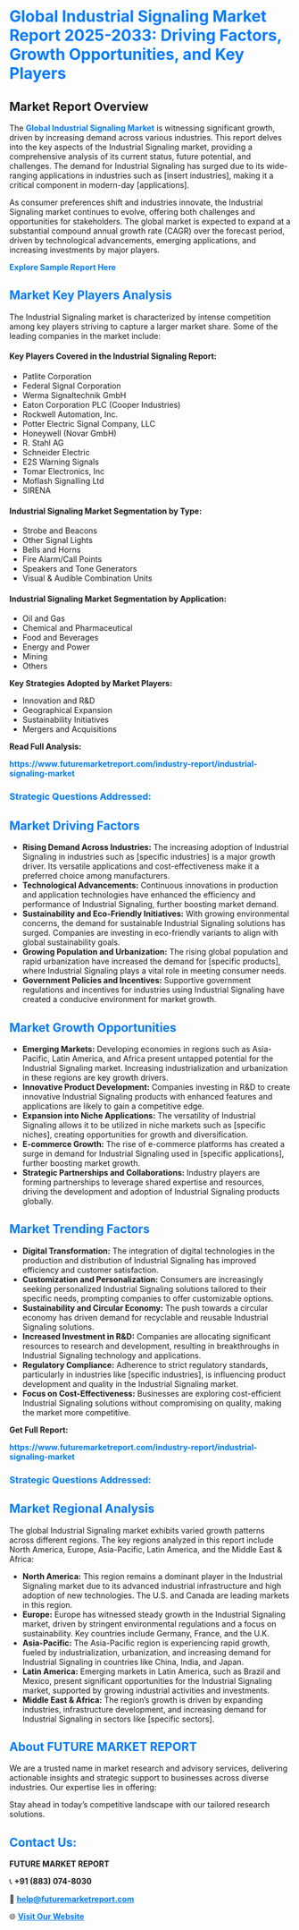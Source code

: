 <h1 style="color: #007BFF;">Global Industrial Signaling Market Report 2025-2033: Driving Factors, Growth Opportunities, and Key Players</h1>

<section id="overview">
<h2>Market Report Overview</h2>
<p>The <a href="https://www.futuremarketreport.com/industry-report/industrial-signaling-market" style="color: #007BFF; text-decoration: none;"><strong>Global Industrial Signaling Market</strong></a> is witnessing significant growth, driven by increasing demand across various industries. This report delves into the key aspects of the Industrial Signaling market, providing a comprehensive analysis of its current status, future potential, and challenges. The demand for Industrial Signaling has surged due to its wide-ranging applications in industries such as [insert industries], making it a critical component in modern-day [applications].</p>
<p>As consumer preferences shift and industries innovate, the Industrial Signaling market continues to evolve, offering both challenges and opportunities for stakeholders. The global market is expected to expand at a substantial compound annual growth rate (CAGR) over the forecast period, driven by technological advancements, emerging applications, and increasing investments by major players.</p>
</section>

<section id="overview">
<p><a href="https://www.futuremarketreport.com/request-sample/reportId=46582" style="color: #007BFF; text-decoration: none;"><strong>Explore Sample Report Here</strong></a></p>
</section>

<section id="key-players">
<h2 style="color: #007BFF;">Market Key Players Analysis</h2>
<p>The Industrial Signaling market is characterized by intense competition among key players striving to capture a larger market share. Some of the leading companies in the market include:</p>
<h4>Key Players Covered in the Industrial Signaling Report:</h4>
<ul><li>Patlite Corporation</li><li>Federal Signal Corporation</li><li>Werma Signaltechnik GmbH</li><li>Eaton Corporation PLC (Cooper Industries)</li><li>Rockwell Automation, Inc.</li><li>Potter Electric Signal Company, LLC</li><li>Honeywell (Novar GmbH)</li><li>R. Stahl AG</li><li>Schneider Electric</li><li>E2S Warning Signals</li><li>Tomar Electronics, Inc</li><li>Moflash Signalling Ltd</li><li>SIRENA</li></ul>
<h4>Industrial Signaling Market Segmentation by Type:</h4>
<ul><li>Strobe and Beacons</li><li>Other Signal Lights</li><li>Bells and Horns</li><li>Fire Alarm/Call Points</li><li>Speakers and Tone Generators</li><li>Visual &amp; Audible Combination Units</li></ul>

<h4>Industrial Signaling Market Segmentation by Application:</h4>
<ul><li>Oil and Gas</li><li>Chemical and Pharmaceutical</li><li>Food and Beverages</li><li>Energy and Power</li><li>Mining</li><li>Others</li></ul>
<p><strong>Key Strategies Adopted by Market Players:</strong></p>
<ul>
<li>Innovation and R&D</li>
<li>Geographical Expansion</li>
<li>Sustainability Initiatives</li>
<li>Mergers and Acquisitions</li>
</ul>
</section>

<section>
<p><strong>Read Full Analysis: </strong></p><a href="https://www.futuremarketreport.com/industry-report/industrial-signaling-market" style="color: #007BFF; text-decoration: none;"><strong>https://www.futuremarketreport.com/industry-report/industrial-signaling-market</strong></a>
<h3 style="color: #007BFF;">Strategic Questions Addressed:</h3>
</section>

<section id="driving-factors">
<h2 style="color: #007BFF;">Market Driving Factors</h2>
<ul>
<li><strong>Rising Demand Across Industries:</strong> The increasing adoption of Industrial Signaling in industries such as [specific industries] is a major growth driver. Its versatile applications and cost-effectiveness make it a preferred choice among manufacturers.</li>
<li><strong>Technological Advancements:</strong> Continuous innovations in production and application technologies have enhanced the efficiency and performance of Industrial Signaling, further boosting market demand.</li>
<li><strong>Sustainability and Eco-Friendly Initiatives:</strong> With growing environmental concerns, the demand for sustainable Industrial Signaling solutions has surged. Companies are investing in eco-friendly variants to align with global sustainability goals.</li>
<li><strong>Growing Population and Urbanization:</strong> The rising global population and rapid urbanization have increased the demand for [specific products], where Industrial Signaling plays a vital role in meeting consumer needs.</li>
<li><strong>Government Policies and Incentives:</strong> Supportive government regulations and incentives for industries using Industrial Signaling have created a conducive environment for market growth.</li>
</ul>
</section>

<section id="growth-opportunities">
<h2 style="color: #007BFF;">Market Growth Opportunities</h2>
<ul>
<li><strong>Emerging Markets:</strong> Developing economies in regions such as Asia-Pacific, Latin America, and Africa present untapped potential for the Industrial Signaling market. Increasing industrialization and urbanization in these regions are key growth drivers.</li>
<li><strong>Innovative Product Development:</strong> Companies investing in R&D to create innovative Industrial Signaling products with enhanced features and applications are likely to gain a competitive edge.</li>
<li><strong>Expansion into Niche Applications:</strong> The versatility of Industrial Signaling allows it to be utilized in niche markets such as [specific niches], creating opportunities for growth and diversification.</li>
<li><strong>E-commerce Growth:</strong> The rise of e-commerce platforms has created a surge in demand for Industrial Signaling used in [specific applications], further boosting market growth.</li>
<li><strong>Strategic Partnerships and Collaborations:</strong> Industry players are forming partnerships to leverage shared expertise and resources, driving the development and adoption of Industrial Signaling products globally.</li>
</ul>
</section>

<section id="trending-factors">
<h2 style="color: #007BFF;">Market Trending Factors</h2>
<ul>
<li><strong>Digital Transformation:</strong> The integration of digital technologies in the production and distribution of Industrial Signaling has improved efficiency and customer satisfaction.</li>
<li><strong>Customization and Personalization:</strong> Consumers are increasingly seeking personalized Industrial Signaling solutions tailored to their specific needs, prompting companies to offer customizable options.</li>
<li><strong>Sustainability and Circular Economy:</strong> The push towards a circular economy has driven demand for recyclable and reusable Industrial Signaling solutions.</li>
<li><strong>Increased Investment in R&D:</strong> Companies are allocating significant resources to research and development, resulting in breakthroughs in Industrial Signaling technology and applications.</li>
<li><strong>Regulatory Compliance:</strong> Adherence to strict regulatory standards, particularly in industries like [specific industries], is influencing product development and quality in the Industrial Signaling market.</li>
<li><strong>Focus on Cost-Effectiveness:</strong> Businesses are exploring cost-efficient Industrial Signaling solutions without compromising on quality, making the market more competitive.</li>
</ul>
</section>

<section>
<p><strong>Get Full Report: </strong></p><a href="https://www.futuremarketreport.com/industry-report/industrial-signaling-market" style="color: #007BFF; text-decoration: none;"><strong>https://www.futuremarketreport.com/industry-report/industrial-signaling-market</strong></a>
<h3 style="color: #007BFF;">Strategic Questions Addressed:</h3>
</section>


<section id="regional-analysis">
<h2 style="color: #007BFF;">Market Regional Analysis</h2>
<p>The global Industrial Signaling market exhibits varied growth patterns across different regions. The key regions analyzed in this report include North America, Europe, Asia-Pacific, Latin America, and the Middle East & Africa:</p>
<ul>
<li><strong>North America:</strong> This region remains a dominant player in the Industrial Signaling market due to its advanced industrial infrastructure and high adoption of new technologies. The U.S. and Canada are leading markets in this region.</li>
<li><strong>Europe:</strong> Europe has witnessed steady growth in the Industrial Signaling market, driven by stringent environmental regulations and a focus on sustainability. Key countries include Germany, France, and the U.K.</li>
<li><strong>Asia-Pacific:</strong> The Asia-Pacific region is experiencing rapid growth, fueled by industrialization, urbanization, and increasing demand for Industrial Signaling in countries like China, India, and Japan.</li>
<li><strong>Latin America:</strong> Emerging markets in Latin America, such as Brazil and Mexico, present significant opportunities for the Industrial Signaling market, supported by growing industrial activities and investments.</li>
<li><strong>Middle East & Africa:</strong> The region’s growth is driven by expanding industries, infrastructure development, and increasing demand for Industrial Signaling in sectors like [specific sectors].</li>
</ul>
</section>

<footer>
<h2 style="color: #007BFF;">About FUTURE MARKET REPORT</h2>
<p>We are a trusted name in market research and advisory services, delivering actionable insights and strategic support to businesses across diverse industries. Our expertise lies in offering:</p>

<p>Stay ahead in today’s competitive landscape with our tailored research solutions.</p>

<h2 style="color: #007BFF;">Contact Us:</h2>
<p><strong>FUTURE MARKET REPORT</strong></p>
<p>📞 <strong>+91 (883) 074-8030</strong></p>
<p>📧 <strong><a href="mailto:help@futuremarketreport.com" style="color: #007BFF;">help@futuremarketreport.com</a></strong></p>
<p>🌐 <strong><a href="https://www.futuremarketreport.com/" style="color: #007BFF;">Visit Our Website</a></strong></p>
</footer>